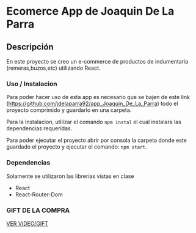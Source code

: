 # Ecomerce App de Joaquin De La Parra

## Descripción
En este proyecto se creo un e-commerce de productos de indumentaria (remeras,buzos,etc) utilizando React.

### Uso / Instalacion
Para poder hacer uso de esta app es necesario que se bajen de este link (https://github.com/jdelaparra92/app_Joaquin_De_La_Parra) todo el proyecto comprimido y guardarlo en una carpeta.

Para la instalacion, utilizar el comando `npm instal` el cual instalara las dependencias requeridas.

Para poder ejecutar el proyecto abrir por consola la carpeta donde este guardado el proyecto y ejecutar el comando: `npm start`.


### Dependencias
Solamente se utilizaron las librerias vistas en clase

* React
* React-Router-Dom


### GIFT DE LA COMPRA

[VER VIDEO/GIFT](https://drive.google.com/file/d/1cNBUkOjXHeeP3avrpXte4n4DxEWgzYu_/view?usp=sharing)